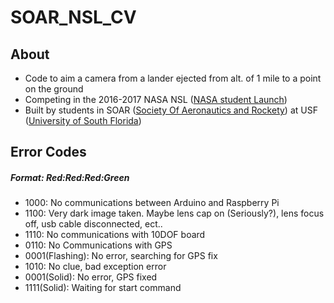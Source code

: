 # SOAR_NSL_CV

## About
- Code to aim a camera from a lander ejected from alt. of 1 mile to a point on the ground
- Competing in the 2016-2017 NASA NSL ([NASA student Launch](http://www.usfsoar.com/projects/nsl-2016-2017/))
- Built by students in SOAR ([Society Of Aeronautics and Rockety](http://www.usfsoar.com/)) at USF ([University of South Florida](http://www.usf.edu/))

## Error Codes
##### Format: Red:Red:Red:Green 
- 1000: No communications between Arduino and Raspberry Pi
- 1100: Very dark image taken. Maybe lens cap on (Seriously?), lens focus off, usb cable disconnected, ect..
- 1110: No communications with 10DOF board
- 0110: No Communications with GPS 
- 0001(Flashing): No error, searching for GPS fix
- 1010: No clue, bad exception error
- 0001(Solid): No error, GPS fixed
- 1111(Solid): Waiting for start command

